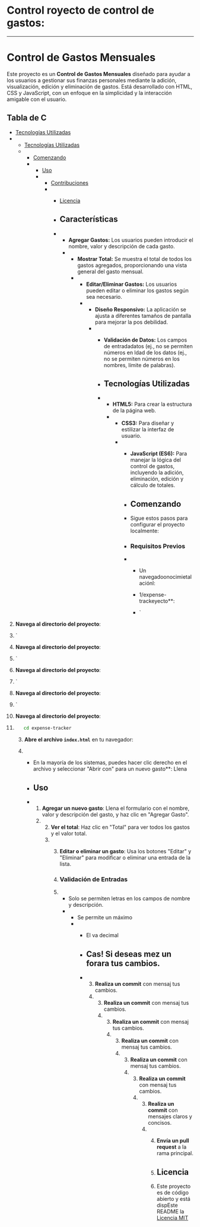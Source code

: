 # Control royecto de control de gastos:

---

# Control de Gastos Mensuales

Este proyecto es un **Control de Gastos Mensuales** diseñado para ayudar a los usuarios a gestionar sus finanzas personales mediante la adición, visualización, edición y eliminación de gastos. Está desarrollado con HTML, CSS y JavaScript, con un enfoque en la simplicidad y la interacción amigable con el usuario.

## Tabla de C
- [Tecnologías Utilizadas](#tecnologías-utilizs)
- - [Tecnologías Utilizadas](#tecnologías-utilizadas)
  - - [Comenzando](#comenzando)
    - - [Uso](#uso)
      - - [Contribuciones](#contribuciones)
        - - [Licencia](#licencia)
         
          - ## Características
         
          - - **Agregar Gastos:** Los usuarios pueden introducir el nombre, valor y descripción de cada gasto.
            - - **Mostrar Total:** Se muestra el total de todos los gastos agregados, proporcionando una vista general del gasto mensual.
              - - **Editar/Eliminar Gastos:** Los usuarios pueden editar o eliminar los gastos según sea necesario.
                - - **Diseño Responsivo:** La aplicación se ajusta a diferentes tamaños de pantalla para mejorar la pos debilidad.
                  - - **Validación de Datos:** Los campos de entradadatos (ej., no se permiten números en ldad de los datos (ej., no se permiten números en los nombres, límite de palabras).
                   
                    - ## Tecnologías Utilizadas
                   
                    - - **HTML5:** Para crear la estructura de la página web.
                      - - **CSS3:** Para diseñar y estilizar la interfaz de usuario.
                        - - **JavaScript (ES6):** Para manejar la lógica del control de gastos, incluyendo la adición, eliminación, edición y cálculo de totales.
                         
                          - ## Comenzando
                         
                          - Sigue estos pasos para configurar el proyecto localmente:
                         
                          - ### Requisitos Previos
                         
                          - - Un navegadoonocimietalaciónl:
                           
                            -   1/expense-trackeyecto**:
                           
                            -   `


2. **Navega al directorio del proyecto**:

3. `


2. **Navega al directorio del proyecto**:

3. `


2. **Navega al directorio del proyecto**:

3. `


2. **Navega al directorio del proyecto**:

3. `


2. **Navega al directorio del proyecto**:

3.    ```bash
         cd expense-tracker
         ```

      3. **Abre el archivo `index.html`** en tu navegador:
  
      4.    - En la mayoría de los sistemas, puedes hacer clic derecho en el archivo y seleccionar "Abrir con" para  un nuevo gasto**: Llena
        
            - ## Uso
        
            - 1. **Agregar un nuevo gasto**: Llena el formulario con el nombre, valor y descripción del gasto, y haz clic en "Agregar Gasto".
              2. 2. **Ver el total**: Haz clic en "Total" para ver todos los gastos y el valor total.
                 3. 3. **Editar o eliminar un gasto**: Usa los botones "Editar" y "Eliminar" para modificar o eliminar una entrada de la lista.
                   
                    4. ### Validación de Entradas
                   
                    5. - Solo se permiten letras en los campos de nombre y descripción.
                       - - Se permite un máximo
                         - - El va decimal
                          
                           - ## Cas! Si deseas mez un forara tus cambios.
                           - 3. **Realiza un commit** con mensaj tus cambios.
                             4. 3. **Realiza un commit** con mensaj tus cambios.
                                4. 3. **Realiza un commit** con mensaj tus cambios.
                                   4. 3. **Realiza un commit** con mensaj tus cambios.
                                      4. 3. **Realiza un commit** con mensaj tus cambios.
                                         4. 3. **Realiza un commit** con mensaj tus cambios.
                                            4. 3. **Realiza un commit** con mensajes claros y concisos.
                                               4. 4. **Envía un pull request** a la rama principal.
                                                 
                                                  5. ## Licencia
                                                 
                                                  6. Este proyecto es de código abierto y está dispEste README la [Licencia MIT](LICENSE)




